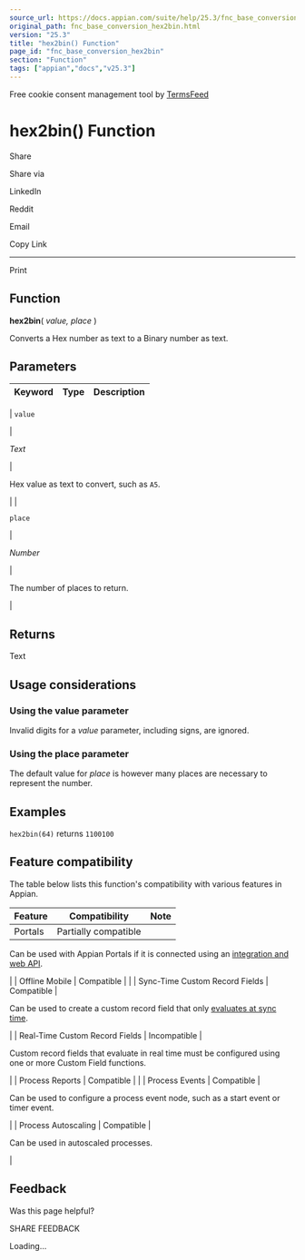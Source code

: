 ```yaml
---
source_url: https://docs.appian.com/suite/help/25.3/fnc_base_conversion_hex2bin.html
original_path: fnc_base_conversion_hex2bin.html
version: "25.3"
title: "hex2bin() Function"
page_id: "fnc_base_conversion_hex2bin"
section: "Function"
tags: ["appian","docs","v25.3"]
---
```



Free cookie consent management tool by [TermsFeed](https://www.termsfeed.com/)

# hex2bin() Function

Share

Share via

LinkedIn

Reddit

Email

Copy Link

* * *

Print

## Function

**hex2bin**( _value, place_ )

Converts a Hex number as text to a Binary number as text.

## Parameters

| Keyword | Type | Description |
| --- | --- | --- |
|
`value`

 |

_Text_

 |

Hex value as text to convert, such as `A5`.

 |
|

`place`

 |

_Number_

 |

The number of places to return.

 |

## Returns

Text

## Usage considerations

### Using the value parameter

Invalid digits for a _value_ parameter, including signs, are ignored.

### Using the place parameter

The default value for _place_ is however many places are necessary to represent the number.

## Examples

`hex2bin(64)` returns `1100100`

## Feature compatibility

The table below lists this function's compatibility with various features in Appian.

| Feature | Compatibility | Note |
| --- | --- | --- |
| Portals | Partially compatible |
Can be used with Appian Portals if it is connected using an [integration and web API](portals-design.html#using-partially-compatible-functions-and-objects-in-a-portal).

 |
| Offline Mobile | Compatible |  |
| Sync-Time Custom Record Fields | Compatible |

Can be used to create a custom record field that only [evaluates at sync time](custom-record-fields.html#prodlink-sync-time-evaluations).

 |
| Real-Time Custom Record Fields | Incompatible |

Custom record fields that evaluate in real time must be configured using one or more Custom Field functions.

 |
| Process Reports | Compatible |  |
| Process Events | Compatible |

Can be used to configure a process event node, such as a start event or timer event.

 |
| Process Autoscaling | Compatible |

Can be used in autoscaled processes.

 |

## Feedback

Was this page helpful?

SHARE FEEDBACK

Loading...